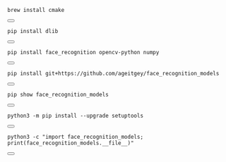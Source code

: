 <pre><code>brew install cmake</code></pre>
<button onclick="navigator.clipboard.writeText(this.previousElementSibling.innerText);">
</button>

<pre><code>pip install dlib</code></pre>
<button onclick="navigator.clipboard.writeText(this.previousElementSibling.innerText);">
</button>

<pre><code>pip install face_recognition opencv-python numpy</code></pre>
<button onclick="navigator.clipboard.writeText(this.previousElementSibling.innerText);">
</button>

<pre><code>pip install git+https://github.com/ageitgey/face_recognition_models</code></pre>
<button onclick="navigator.clipboard.writeText(this.previousElementSibling.innerText);">
</button>

<pre><code>pip show face_recognition_models</code></pre>
<button onclick="navigator.clipboard.writeText(this.previousElementSibling.innerText);">
</button>

<pre><code>python3 -m pip install --upgrade setuptools</code></pre>
<button onclick="navigator.clipboard.writeText(this.previousElementSibling.innerText);">
</button>

<pre><code>python3 -c "import face_recognition_models; print(face_recognition_models.__file__)"</code></pre>
<button onclick="navigator.clipboard.writeText(this.previousElementSibling.innerText);">
</button>
